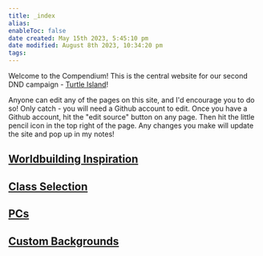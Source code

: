```yaml
---
title: _index
alias: 
enableToc: false
date created: May 15th 2023, 5:45:10 pm
date modified: August 8th 2023, 10:34:20 pm
tags: 
---
```

Welcome to the Compendium! This is the central website for our second DND campaign - [Turtle Island](Worldbuilding/Turtle%20Island%20(Lenape%20Creation%20Oral%20History).md)!

Anyone can edit any of the pages on this site, and I'd encourage you to do so! Only catch - you will need a Github account to edit. Once you have a Github account, hit the "edit source" button on any page. Then hit the little pencil icon in the top right of the page. Any changes you make will update the site and pop up in my notes!

## [Worldbuilding Inspiration](Worldbuilding/Worldbuilding%20Inspiration.md)

## [Class Selection](PCs/Class%20Selection.md)

## [PCs](PCs/PCs.md)
## [Custom Backgrounds](Custom%20Backgrounds/Custom%20Backgrounds.md)
